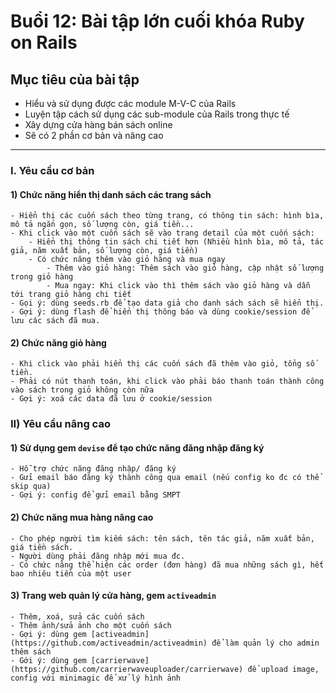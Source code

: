 # Buổi 12: Bài tập lớn cuối khóa Ruby on Rails

## Mục tiêu của bài tập
 - Hiểu và sử dụng được các module M-V-C của Rails
 - Luyện tập cách sử dụng các sub-module của Rails trong thực tế
 - Xây dựng cửa hàng bán sách online
 - Sẽ có 2 phần cơ bản và nâng cao

-----

### I. Yêu cầu cơ bản

#### 1) Chức năng hiển thị danh sách các trang sách
    - Hiển thị các cuốn sách theo từng trang, có thông tin sách: hình bìa, mô tả ngắn gọn, số lượng còn, giá tiền...
    - Khi click vào một cuốn sách sẽ vào trang detail của một cuốn sách:
        - Hiển thị thông tin sách chi tiết hơn (Nhiều hình bìa, mô tả, tác giả, năm xuất bản, số lượng còn, giá tiền)
        - Có chức năng thêm vào giỏ hàng và mua ngay
            - Thêm vào giỏ hàng: Thêm sách vào giỏ hàng, cập nhật số lượng trong giỏ hàng
            - Mua ngay: Khi click vào thì thêm sách vào giỏ hàng và dẫn tới trang giỏ hàng chi tiết
    - Gọi ý: dùng seeds.rb để tạo data giả cho danh sách sách sẽ hiển thị.
    - Gợi ý: dùng flash để hiển thị thông báo và dùng cookie/session để lưu các sách đã mua.


#### 2) Chức năng giỏ hàng
    - Khi click vào phải hiển thị các cuốn sách đã thêm vào giỏ, tổng số tiền.
    - Phải có nút thanh toán, khi click vào phải báo thanh toán thành công vào sách trong giỏ không còn nữa
    - Gợi ý: xoá các data đã lưu ở cookie/session

### II) Yêu cầu nâng cao
#### 1) Sử dụng gem `devise` để tạo chức năng đăng nhập đăng ký
    - Hỗ trợ chức năng đăng nhập/ đăng ký
    - Gửi email báo đăng ký thành công qua email (nếu config ko đc có thể skip qua)
    - Gợi ý: config để gửi email bằng SMPT
#### 2) Chức năng mua hàng nâng cao
    - Cho phép người tìm kiếm sách: tên sách, tên tác giả, năm xuất bản, giá tiền sách.
    - Người dùng phải đăng nhập mới mua đc.
    - Có chức năng thể hiện các order (đơn hàng) đã mua những sách gì, hết bao nhiêu tiền của một user
#### 3) Trang web quản lý cửa hàng, gem `activeadmin`
    - Thêm, xoá, sửa các cuốn sách
    - Thêm ảnh/sửa ảnh cho một cuốn sách
    - Gợi ý: dùng gem [activeadmin](https://github.com/activeadmin/activeadmin) để làm quản lý cho admin thêm sách
    - Gới ý: dùng gem [carrierwave](https://github.com/carrierwaveuploader/carrierwave) để upload image, config với minimagic để xử lý hình ảnh




